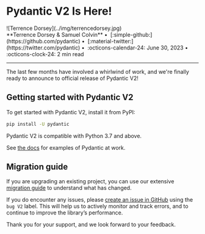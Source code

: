 # Pydantic V2 Is Here!

<aside class="blog" markdown>
![Terrence Dorsey](../img/terrencedorsey.jpg)
<div markdown>
  **Terrence Dorsey & Samuel Colvin** &bull;&nbsp;
  [:simple-github:](https://github.com/pydantic) &bull;&nbsp;
  [:material-twitter:](https://twitter.com/pydantic) &bull;&nbsp;
  :octicons-calendar-24: June 30, 2023 &bull;&nbsp;
  :octicons-clock-24: 2 min read
</div>
</aside>

---

The last few months have involved a whirlwind of work, and we're finally ready to announce to official release of
Pydantic V2!

## Getting started with Pydantic V2

To get started with Pydantic V2, install it from PyPI:

```bash
pip install -U pydantic
```

Pydantic V2 is compatible with Python 3.7 and above.

See [the docs](/) for examples of Pydantic at work.

## Migration guide

If you are upgrading an existing project, you can use our extensive [migration guide](../migration.md) to understand
what has changed.

If you do encounter any issues, please [create an issue in GitHub](https://github.com/pydantic/pydantic/issues/new?assignees=&labels=bug+V2%2Cunconfirmed&projects=&template=bug-v2.yml)
using the `bug V2` label.
This will help us to actively monitor and track errors, and to continue to improve the library’s performance.

Thank you for your support, and we look forward to your feedback.
